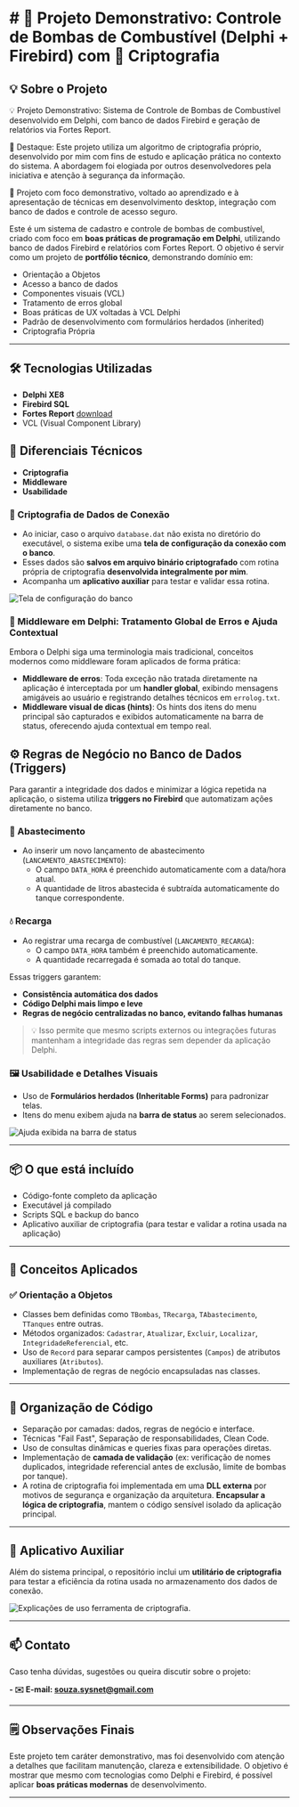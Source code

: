 # # 🔧 Projeto Demonstrativo: Controle de Bombas de Combustível (Delphi + Firebird) com 🔐 Criptografia

## 💡 Sobre o Projeto

💡 Projeto Demonstrativo: Sistema de Controle de Bombas de Combustível desenvolvido em Delphi, com banco de dados Firebird e geração de relatórios via Fortes Report.

🔐 Destaque: Este projeto utiliza um algoritmo de criptografia próprio, desenvolvido por mim com fins de estudo e aplicação prática no contexto do sistema. A abordagem foi elogiada por outros desenvolvedores pela iniciativa e atenção à segurança da informação.

🧪 Projeto com foco demonstrativo, voltado ao aprendizado e à apresentação de técnicas em desenvolvimento desktop, integração com banco de dados e controle de acesso seguro.

Este é um sistema de cadastro e controle de bombas de combustível, criado com foco em **boas práticas de programação em Delphi**, utilizando banco de dados Firebird e relatórios com Fortes Report. O objetivo é servir como um projeto de **portfólio técnico**, demonstrando domínio em:

- Orientação a Objetos
- Acesso a banco de dados
- Componentes visuais (VCL)
- Tratamento de erros global
- Boas práticas de UX voltadas à VCL Delphi
- Padrão de desenvolvimento com formulários herdados (inherited)
- Criptografia Própria

---

## 🛠 Tecnologias Utilizadas

- **Delphi XE8**
- **Firebird SQL**
- **Fortes Report** [download](https://github.com/fortesinformatica/fortesreport-ce/tree/master)
- VCL (Visual Component Library)


## 🚀 Diferenciais Técnicos

- **Criptografia**
- **Middleware**
- **Usabilidade**

### 🔐 Criptografia de Dados de Conexão

- Ao iniciar, caso o arquivo `database.dat` não exista no diretório do executável, o sistema exibe uma **tela de configuração da conexão com o banco**.
- Esses dados são **salvos em arquivo binário criptografado** com rotina própria de criptografia **desenvolvida integralmente por mim**.
- Acompanha um **aplicativo auxiliar** para testar e validar essa rotina.

<img src="configurabanco.png" alt="Tela de configuração do banco"/>

### 🧩 Middleware em Delphi: Tratamento Global de Erros e Ajuda Contextual

Embora o Delphi siga uma terminologia mais tradicional, conceitos modernos como middleware foram aplicados de forma prática:

- **Middleware de erros**: Toda exceção não tratada diretamente na aplicação é interceptada por um **handler global**, exibindo mensagens amigáveis ao usuário e registrando detalhes técnicos em `errolog.txt`.
- **Middleware visual de dicas (hints)**: Os hints dos itens do menu principal são capturados e exibidos automaticamente na barra de status, oferecendo ajuda contextual em tempo real.

## ⚙️ Regras de Negócio no Banco de Dados (Triggers)

Para garantir a integridade dos dados e minimizar a lógica repetida na aplicação, o sistema utiliza **triggers no Firebird** que automatizam ações diretamente no banco.

### 🔄 Abastecimento
- Ao inserir um novo lançamento de abastecimento (`LANCAMENTO_ABASTECIMENTO`):
  - O campo `DATA_HORA` é preenchido automaticamente com a data/hora atual.
  - A quantidade de litros abastecida é subtraída automaticamente do tanque correspondente.

### 💧 Recarga
- Ao registrar uma recarga de combustível (`LANCAMENTO_RECARGA`):
  - O campo `DATA_HORA` também é preenchido automaticamente.
  - A quantidade recarregada é somada ao total do tanque.

Essas triggers garantem:
- **Consistência automática dos dados**
- **Código Delphi mais limpo e leve**
- **Regras de negócio centralizadas no banco, evitando falhas humanas**

> 💡 Isso permite que mesmo scripts externos ou integrações futuras mantenham a integridade das regras sem depender da aplicação Delphi.


### 🖼️ Usabilidade e Detalhes Visuais

- Uso de **Formulários herdados (Inheritable Forms)** para padronizar telas.
- Itens do menu exibem ajuda na **barra de status** ao serem selecionados.

<img src="ajudaStatusBar.png" alt="Ajuda exibida na barra de status"/>

---

## 📦 O que está incluído

- Código-fonte completo da aplicação
- Executável já compilado
- Scripts SQL e backup do banco
- Aplicativo auxiliar de criptografia (para testar e validar a rotina usada na aplicação)

---

## 🧠 Conceitos Aplicados

### ✅ Orientação a Objetos
- Classes bem definidas como `TBombas`, `TRecarga`, `TAbastecimento`, `TTanques` entre outras.
- Métodos organizados: `Cadastrar`, `Atualizar`, `Excluir`, `Localizar`, `IntegridadeReferencial`, etc.
- Uso de `Record` para separar campos persistentes (`Campos`) de atributos auxiliares (`Atributos`).
- Implementação de regras de negócio encapsuladas nas classes.

---

## 📂 Organização de Código

- Separação por camadas: dados, regras de negócio e interface.
- Técnicas "Fail Fast", Separação de responsabilidades, Clean Code.
- Uso de consultas dinâmicas e queries fixas para operações diretas.
- Implementação de **camada de validação** (ex: verificação de nomes duplicados, integridade referencial antes de exclusão, limite de bombas por tanque).
- A rotina de criptografia foi implementada em uma **DLL externa** por motivos de segurança e organização da arquitetura. **Encapsular a lógica de criptografia**, mantem o código sensível isolado da aplicação principal.

---

## 🧪 Aplicativo Auxiliar

Além do sistema principal, o repositório inclui um **utilitário de criptografia** para testar a eficiência da rotina usada no armazenamento dos dados de conexão.

<img src="criptoTool.png" alt="Explicações de uso ferramenta de criptografia."/>

---

## 📫 Contato

Caso tenha dúvidas, sugestões ou queira discutir sobre o projeto:

**- ✉️ E-mail: [souza.sysnet@gmail.com](souza.sysnet@gmail.com)**

---

## 🗒️ Observações Finais

Este projeto tem caráter demonstrativo, mas foi desenvolvido com atenção a detalhes que facilitam manutenção, clareza e extensibilidade. O objetivo é mostrar que mesmo com tecnologias como Delphi e Firebird, é possível aplicar **boas práticas modernas** de desenvolvimento.

---
